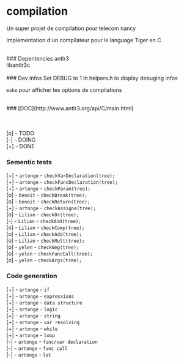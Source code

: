 # compilation
Un super projet de compilation pour telecom nancy

Implementation d'un compilateur pour le language Tiger en C


<br>
### Depentencies
antlr3 <br>
libantlr3c <br>

<br>
### Dev infos
Set DEBUG to 1 in helpers.h to display debuging infos

`make` pour afficher les options de compilations


<br>
### [DOC](http://www.antlr3.org/api/C/main.html)



<br><br>
[o] - TODO <br>
[-] - DOING <br>
[+] - DONE


### Sementic tests
[+] - `artonge` - `checkVarDeclaration(tree);` <br>
[+] - `artonge` - `checkFuncDeclaration(tree);` <br>
[+] - `artonge` - `checkParam(tree);` <br>
[o] - `benoit` - `checkBreak(tree);` <br>
[o] - `benoit` - `checkReturn(tree);` <br>
[+] - `artonge` - `checkAssigne(tree);` <br>
[o] - `Lilian` - `checkOr(tree);` <br>
[-] - `Lilian` - `checkAnd(tree);` <br>
[o] - `Lilian` - `checkComp(tree);` <br>
[o] - `Lilian` - `checkAdd(tree);` <br>
[o] - `Lilian` - `checkMult(tree);` <br>
[o] - `yelen` - `checkNeg(tree);` <br>
[o] - `yelen` - `checkFuncCall(tree);` <br>
[o] - `yelen` - `checkArgs(tree);` <br>



### Code generation
[+] - `artonge` - `if` <br>
[+] - `artonge` - `expressions` <br>
[+] - `artonge` - `data structure` <br>
[+] - `artonge` - `logic` <br>
[+] - `artonge` - `string` <br>
[+] - `artonge` - `var resolving` <br>
[+] - `artonge` - `while` <br>
[+] - `artonge` - `loop` <br>
[-] - `artonge` - `func/var declaration` <br>
[-] - `artonge` - `func call` <br>
[-] - `artonge` - `let` <br>
